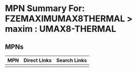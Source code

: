 



# MPN Summary For: FZEMAXIMUMAX8THERMAL > maxim : UMAX8-THERMAL

## MPNs
  

|MPN|Direct Links|Search Links|
| :--- | :--- | :--- |
||||
